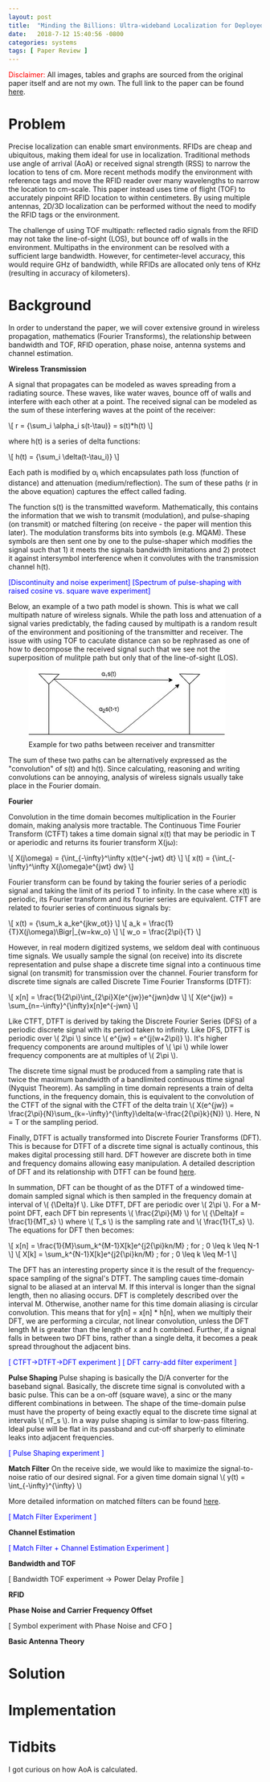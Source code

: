 ```yaml
---
layout: post
title:  "Minding the Billions: Ultra-wideband Localization for Deployed RFID Tags"
date:   2018-7-12 15:40:56 -0800
categories: systems
tags: [ Paper Review ]
---
```


<span style="color:red">Disclaimer:</span> All images, tables and graphs are sourced 
from the original paper itself and are not my own. The full link to the paper can be 
found [here](http://www.mit.edu/~fadel/papers/RFind-paper.pdf). 

<h1>Problem</h1>

Precise localization can enable smart environments. RFIDs are cheap and ubiquitous,
making them ideal for use in localization. Traditional methods use angle of arrival
(AoA) or received signal strength (RSS) to narrow the location to tens of cm. More
recent methods modify the environment with reference tags and move the RFID reader
over many wavelengths to narrow the location to cm-scale. This paper instead uses
time of flight (TOF) to accurately pinpoint RFID location to within centimeters.
By using multiple antennas, 2D/3D localization can be performed without the need to
modify the RFID tags or the environment. 

The challenge of using TOF multipath: reflected radio signals from the RFID may not 
take the line-of-sight (LOS), but bounce off of walls in the environment.
Multipaths in the environment can be resolved with a sufficient large bandwidth. 
However, for centimeter-level accuracy, this would require GHz of bandwidth, while RFIDs
are allocated only tens of KHz (resulting in accuracy of kilometers). 

<h1>Background</h1>

In order to understand the paper, we will cover extensive ground in wireless propagation,
mathematics (Fourier Transforms), the relationship between bandwidth and TOF, RFID operation,
phase noise, antenna systems and channel estimation. 

**Wireless Transmission**

A signal that propagates can be modeled as waves spreading from a radiating source. These
waves, like water waves, bounce off of walls and interfere with each other at a point. The
received signal can be modeled as the sum of these interfering waves at the point of the
receiver:

\\[ r = {\sum_i \alpha_i s(t-\tau)} = s(t)*h(t) \\]

where h(t) is a series of delta functions:

\\[ h(t) = {\sum_i \delta(t-\tau_i)} \\]

Each path is modified by α<sub>i</sub> which encapsulates path loss (function of distance) and
attenuation (medium/reflection). The sum of these paths (r in the above equation) captures the 
effect called fading. 

The function s(t) is the transmitted waveform. Mathematically, this contains the information that
we wish to transmit (modulation), and pulse-shaping (on transmit) or matched filtering (on 
receive - the paper will mention this later). The modulation transforms bits into symbols 
(e.g. MQAM). These symbols are then sent one by one to the pulse-shaper which modifies the signal
such that 1) it meets the signals bandwidth limitations and 2) protect it against intersymbol 
interference when it convolutes with the transmission channel h(t). 

<span style="color:blue">[Discontinuity and noise experiment]</span>
<span style="color:blue">[Spectrum of pulse-shaping with raised cosine vs. square wave experiment]</span>

Below, an example of a two path model is shown. This is what we call <span style="variable">
multipath</span> nature of wireless signals. While the path loss and attenuation of a signal 
varies predictably, the fading caused by multipath is a random result of the environment and 
positioning of the transmitter and receiver. The issue with using TOF to caculate distance can
so be rephrased as one of how to decompose the received signal such that we see not the 
superposition of mulitple path but only that of the line-of-sight (LOS). 

<figure>
<img src="/assets/Papers/RFind/raytrace.jpg">
<figcaption>Example for two paths between receiver and transmitter</figcaption>
</figure>

The sum of these two paths can be alternatively expressed as the "convolution" of s(t) and h(t).
Since calculating, reasoning and writing convolutions can be annoying, analysis of wireless 
signals usually take place in the Fourier domain. 

**Fourier**

Convolution in the time domain becomes multiplication in the Fourier domain, making analysis
more tractable. The Continuous Time Fourier Transform (CTFT) takes a time domain signal x(t) that may be periodic in T or aperiodic and returns its fourier transform X(jω):

\\[ X(j\omega) = {\int_{-\infty}^\infty x(t)e^{-jwt} dt} \\]
\\[ x(t) = {\int_{-\infty}^\infty X(j\omega)e^{jwt} dw} \\]

Fourier transform can be found by taking the fourier series of a periodic signal and taking the 
limit of its period T to infinity. In the case where x(t) is periodic, its Fourier transform and 
its fourier series are equivalent. CTFT are related to fourier series of continuous signals by:

\\[ x(t) = {\sum_k a_ke^{jkw_ot}} \\]
\\[ a_k = \frac{1}{T}X(j\omega)\Bigr|_{w=kw_o} \\]
\\[ w_o = \frac{2\pi}{T} \\]

However, in real modern digitized systems, we seldom deal with continuous time signals. We 
usually sample the signal (on receive) into its discrete representation and pulse shape a 
discrete time signal into a continuous time signal (on transmit) for transmission over the
channel. Fourier transform for discrete time signals are called Discrete Time Fourier Transforms
(DTFT):

\\[ x[n] = \frac{1}{2\pi}\int_{2\pi}X(e^{jw})e^{jwn}dw \\]
\\[ X(e^{jw}) = \sum_{n=-\infty}^{\infty}x[n]e^{-jwn} \\]

Like CTFT, DTFT is derived by taking the Discrete Fourier Series (DFS) of a periodic discrete 
signal with its period taken to infinity. Like DFS, DTFT is periodic over \\( 2\pi \\) since 
\\( e^{jw} = e^{j(w+2\pi)} \\). It's higher frequency components are around multiples of 
\\( \pi \\) while lower frequency components are at multiples of \\( 2\pi \\).

The discrete time signal must be produced from a sampling rate that is twice the maximum
bandwidth of a bandlimited continuous ttime signal (Nyquist Theorem). As sampling in time domain 
represents a train of delta functions, in the frequency domain, this is equivalent to the 
convolution of the CTFT of the signal with the CTFT of the delta train 
\\( X(e^{jw}) = \frac{2\pi}{N}\sum_{k=-\infty}^{\infty}\delta(w-\frac{2{\pi}k}{N}) \\). Here,
N = T or the sampling period. 

Finally, DTFT is actually transformed into Discrete Fourier Transforms (DFT). This is because
for DTFT of a discrete time signal is actually continous, this makes digital processing still
hard. DFT however are discrete both in time and frequency domains allowing easy manipulation. A
detailed description of DFT and its relationship with DTFT can be found 
[here](http://www.cambridge.org/ba/files/3113/6681/5698/4421_Chapter_12_-_Discrete_Fourier_transform.pdf).

In summation, DFT can be thought of as the DTFT of a windowed time-domain sampled signal which
is then sampled in the frequency domain at interval of \\( {\Delta}f \\). Like DTFT, DFT are 
periodic over \\( 2\pi \\). For a M-point DFT, each DFT bin represents \\( \frac{2\pi}{M} \\) 
for \\( {\Delta}f = \frac{1}{MT_s} \\) where \\( T_s \\) is the sampling rate and 
\\( \frac{1}{T_s} \\). The equations for DFT then becomes:

\\[ x[n] = \frac{1}{M}\sum_k^{M-1}X[k]e^{j2{\pi}kn/M} \; for \; 0 \leq k \leq N-1 \\]
\\[ X[k] = \sum_k^{N-1}X[k]e^{j2{\pi}kn/M} \; for \; 0 \leq k \leq M-1 \\]

The DFT has an interesting property since it is the result of the frequency-space 
sampling of the signal's DTFT. The sampling caues time-domain signal to be aliased at an 
interval M. If this interval is longer than the signal length, then no aliasing occurs. 
DFT is completely described over the interval M. Otherwise, another name for this time domain
aliasing is circular convolution. This means that for y[n] = x[n] * h[n], when we multiply 
their DFT, we are performing a circular, not linear convolution, unless the DFT length M is 
greater than the length of x and h combined. Further, if a signal falls in between two DFT
bins, rather than a single delta, it becomes a peak spread throughout the adjacent bins. 

<span style="color:blue">[ CTFT->DTFT->DFT experiment ]</span>
<span style="color:blue">[ DFT carry-add filter experiment ]</span>

**Pulse Shaping**
Pulse shaping is basically the D/A converter for the baseband signal. Basically, the discrete
time signal is convoluted with a basic pulse. This can be a on-off (square wave), a sinc or
the many different combinations in between. The shape of the time-domain pulse must have the
property of being exactly equal to the discrete time signal at intervals \\( nT_s \\). In a 
way pulse shaping is similar to low-pass filtering. Ideal pulse will be flat in its passband
and cut-off sharperly to eliminate leaks into adjacent frequencies. 

<span style="color:blue">[ Pulse Shaping experiment ]</span>

**Match Filter**
On the receive side, we would like to maximize the signal-to-noise ratio of our desired signal.
For a given time domain signal \\( y(t) = \int_{-\infty}^{\infty} \\)

More detailed information on matched filters can be found [here](https://dsp.stackexchange.com/questions/9094/understanding-the-matched-filter).

<span style="color:blue">[ Match Filter Experiment ]</span>

**Channel Estimation**

<span style="color:blue">[ Match Filter + Channel Estimation Experiment ]</span>

**Bandwidth and TOF** 

[ Bandwidth TOF experiment -> Power Delay Profile ]

**RFID** 

**Phase Noise and Carrier Frequency Offset**

[ Symbol experiment with Phase Noise and CFO ]

**Basic Antenna Theory**

<h1>Solution</h1>

<h1>Implementation</h1>

<h1>Tidbits</h1>

I got curious on how AoA is calculated. 

